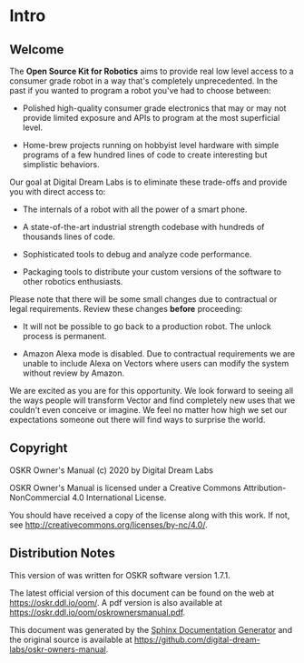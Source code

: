 # Intro

## Welcome

The **Open Source Kit for Robotics** aims to provide real low level
access to a consumer grade robot in a way that's completely
unprecedented. In the past if you wanted to program a robot you've had
to choose between:

* Polished high-quality consumer grade electronics that may or may not
    provide limited exposure and APIs to program at the most superficial
    level.

* Home-brew projects running on hobbyist level hardware with simple
    programs of a few hundred lines of code to create interesting but
    simplistic behaviors.

Our goal at Digital Dream Labs is to eliminate these
trade-offs and provide you with direct access to:

* The internals of a robot with all the power of a smart phone.

* A state-of-the-art industrial strength codebase with hundreds of
    thousands lines of code.

* Sophisticated tools to debug and analyze code performance.

* Packaging tools to distribute your custom versions of the software
    to other robotics enthusiasts.

Please note that there will be some small changes due to contractual or legal requirements.
Review these changes **before** proceeding:

* It will not be possible to go back to a production robot. The unlock process is permanent.

* Amazon Alexa mode is disabled. Due to contractual requirements we are unable to include Alexa
 on Vectors where users can modify the system without review by Amazon.

We are excited as you are for this opportunity. We look forward to
seeing all the ways people will transform Vector and find completely
new uses that we couldn't even conceive or imagine. We feel no matter
how high we set our expectations someone out there will find ways to
surprise the world.

## Copyright

OSKR Owner's Manual (c) 2020 by Digital Dream Labs

OSKR Owner's Manual is licensed under a Creative Commons
Attribution-NonCommercial 4.0 International License.

You should have received a copy of the license along with this
work. If not, see <http://creativecommons.org/licenses/by-nc/4.0/>.

## Distribution Notes

This version of was written for OSKR software version 1.7.1.

The latest official version of this document can be found on the web
at <https://oskr.ddl.io/oom/>. A pdf version is also available at
<https://oskr.ddl.io/oom/oskrownersmanual.pdf>.

This document was generated by the [Sphinx Documentation
Generator](https://www.sphinx-doc.org/) and the original source is
available at <https://github.com/digital-dream-labs/oskr-owners-manual>.

